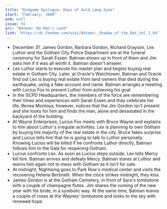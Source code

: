 ```yaml
---
title: "Endgame Epilogue: Days of Auld Lang Syne"
start: "February, 2000"
end: null
issue: 94
arc: "Batman: No Man's Land"
link: "https://dc.fandom.com/wiki/Batman:_Shadow_of_the_Bat_Vol_1_94"
---
```


- December 31: James Gordon, Barbara Gordon, Richard Grayson, Lex Luthor and the Gotham City Police Department are at the funeral ceremony for Sarah Essen. Batman shows up in front of them and Jim asks him if it was all worth it. Batman doesn't answer.
- Lex Luthor starts to execute his master plan and begins buying real estate in Gotham City. Later, at Oracle's Watchtower, Batman and Oracle find out Lex is buying real estate from land owners that died during the earthquake, using a fake account and name. Batman arranges a meeting with Lucius Fox to prevent Luthor from achieving his goal.
- In the GCPD Headquarters, the members of the force are remembering their times and experiences with Sarah Essen and they celebrate her life. Renee Montoya, however, notices that the Jim Gordon isn't present and she looks for him and finds the man, alone and devastated in the backyard of the building.
- At Wayne Enterprises, Lucius Fox meets with Bruce Wayne and explains to him about Luthor's irregular activities. Lex is planning to own Gotham by buying the majority of the real estate in the city. Bruce fakes surprise and Lucius tells him that he is going to talk to Luthor personally. Knowing Lucius will be killed if he confronts Luthor directly, Batman follows him to the Gala for reopening Gotham.
- Lucius confronts Lex. As soon as Lucius steps outside, Lex tells Mercy kill him. Batman arrives and defeats Mercy. Batman stares at Luthor and warns him again not to mess with Gotham as it isn't for sale.
- At midnight, Nightwing goes to Park Row's medical center and visits the recovering Helena Bertinelli. When the clock strikes midnight, they kiss.
- James Gordon is at the Gotham Cemetery, in front of Sara's tombstone with a couple of champagne flutes. Jim shares the coming of the new year with his bride, in a symbolic way. At the same time, Batman leaves a couple of roses at the Waynes' tombstone and looks to the sky with renewed hope.
